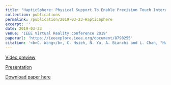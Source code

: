 ```yaml
---
title: "HapticSphere: Physical Support To Enable Precision Touch Interaction in Mobile Mixed-Reality"
collection: publications
permalink: /publication/2019-03-23-HapticSphere
excerpt: ''
date: 2019-03-23
venue: 'IEEE Virtual Reality conference 2019'
paperurl: 'https://ieeexplore.ieee.org/document/8798255'
citation: '<b>C. Wang</b>, C. Hsieh, N. Yu, A. Bianchi and L. Chan, "HapticSphere: Physical Support To Enable Precision Touch Interaction in Mobile Mixed-Reality," 2019 IEEE Conference on Virtual Reality and 3D User Interfaces (VR), Osaka, Japan, 2019, pp. 331-339, doi: 10.1109/VR.2019.8798255'
---
```

[Video preview](https://www.youtube.com/watch?v=VAvPfq4rrNc)

[Presentation](https://www.youtube.com/watch?v=zZ7_SqgH9Uw)

[Download paper here](http://wanglolly.github.io/files/2019_HapticSphere.pdf)